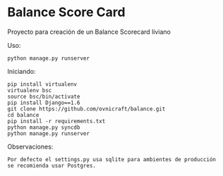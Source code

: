 Balance Score Card
==================

Proyecto para creación de un Balance Scorecard liviano


Uso:

    python manage.py runserver

Iniciando:

    pip install virtualenv
    virtualenv bsc
    source bsc/bin/activate
    pip install Django==1.6
    git clone https://github.com/ovnicraft/balance.git
    cd balance
    pip install -r requirements.txt
    python manage.py syncdb
    python manage.py runserver

Observaciones:

    Por defecto el settings.py usa sqlite para ambientes de producción
    se recomienda usar Postgres.